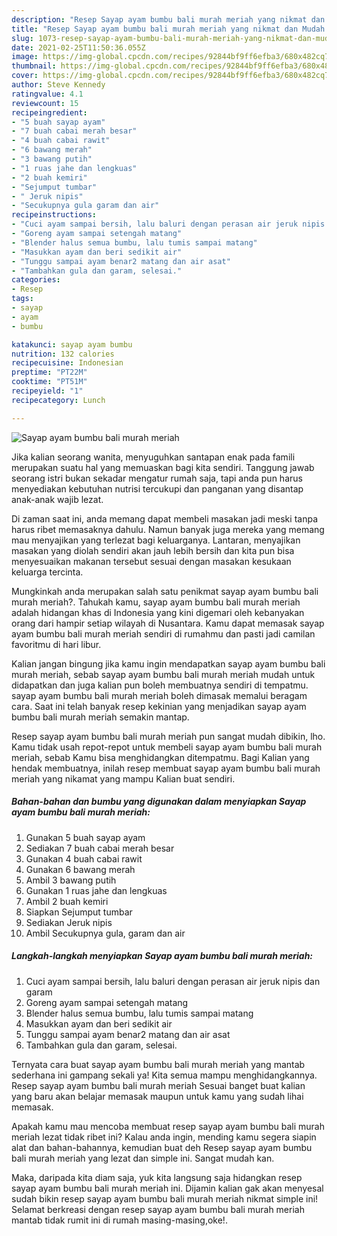 ```yaml
---
description: "Resep Sayap ayam bumbu bali murah meriah yang nikmat dan Mudah Dibuat"
title: "Resep Sayap ayam bumbu bali murah meriah yang nikmat dan Mudah Dibuat"
slug: 1073-resep-sayap-ayam-bumbu-bali-murah-meriah-yang-nikmat-dan-mudah-dibuat
date: 2021-02-25T11:50:36.055Z
image: https://img-global.cpcdn.com/recipes/92844bf9ff6efba3/680x482cq70/sayap-ayam-bumbu-bali-murah-meriah-foto-resep-utama.jpg
thumbnail: https://img-global.cpcdn.com/recipes/92844bf9ff6efba3/680x482cq70/sayap-ayam-bumbu-bali-murah-meriah-foto-resep-utama.jpg
cover: https://img-global.cpcdn.com/recipes/92844bf9ff6efba3/680x482cq70/sayap-ayam-bumbu-bali-murah-meriah-foto-resep-utama.jpg
author: Steve Kennedy
ratingvalue: 4.1
reviewcount: 15
recipeingredient:
- "5 buah sayap ayam"
- "7 buah cabai merah besar"
- "4 buah cabai rawit"
- "6 bawang merah"
- "3 bawang putih"
- "1 ruas jahe dan lengkuas"
- "2 buah kemiri"
- "Sejumput tumbar"
- " Jeruk nipis"
- "Secukupnya gula garam dan air"
recipeinstructions:
- "Cuci ayam sampai bersih, lalu baluri dengan perasan air jeruk nipis dan garam"
- "Goreng ayam sampai setengah matang"
- "Blender halus semua bumbu, lalu tumis sampai matang"
- "Masukkan ayam dan beri sedikit air"
- "Tunggu sampai ayam benar2 matang dan air asat"
- "Tambahkan gula dan garam, selesai."
categories:
- Resep
tags:
- sayap
- ayam
- bumbu

katakunci: sayap ayam bumbu 
nutrition: 132 calories
recipecuisine: Indonesian
preptime: "PT22M"
cooktime: "PT51M"
recipeyield: "1"
recipecategory: Lunch

---
```



![Sayap ayam bumbu bali murah meriah](https://img-global.cpcdn.com/recipes/92844bf9ff6efba3/680x482cq70/sayap-ayam-bumbu-bali-murah-meriah-foto-resep-utama.jpg)

Jika kalian seorang wanita, menyuguhkan santapan enak pada famili merupakan suatu hal yang memuaskan bagi kita sendiri. Tanggung jawab seorang istri bukan sekadar mengatur rumah saja, tapi anda pun harus menyediakan kebutuhan nutrisi tercukupi dan panganan yang disantap anak-anak wajib lezat.

Di zaman  saat ini, anda memang dapat membeli masakan jadi meski tanpa harus ribet memasaknya dahulu. Namun banyak juga mereka yang memang mau menyajikan yang terlezat bagi keluarganya. Lantaran, menyajikan masakan yang diolah sendiri akan jauh lebih bersih dan kita pun bisa menyesuaikan makanan tersebut sesuai dengan masakan kesukaan keluarga tercinta. 



Mungkinkah anda merupakan salah satu penikmat sayap ayam bumbu bali murah meriah?. Tahukah kamu, sayap ayam bumbu bali murah meriah adalah hidangan khas di Indonesia yang kini digemari oleh kebanyakan orang dari hampir setiap wilayah di Nusantara. Kamu dapat memasak sayap ayam bumbu bali murah meriah sendiri di rumahmu dan pasti jadi camilan favoritmu di hari libur.

Kalian jangan bingung jika kamu ingin mendapatkan sayap ayam bumbu bali murah meriah, sebab sayap ayam bumbu bali murah meriah mudah untuk didapatkan dan juga kalian pun boleh membuatnya sendiri di tempatmu. sayap ayam bumbu bali murah meriah boleh dimasak memalui beragam cara. Saat ini telah banyak resep kekinian yang menjadikan sayap ayam bumbu bali murah meriah semakin mantap.

Resep sayap ayam bumbu bali murah meriah pun sangat mudah dibikin, lho. Kamu tidak usah repot-repot untuk membeli sayap ayam bumbu bali murah meriah, sebab Kamu bisa menghidangkan ditempatmu. Bagi Kalian yang hendak membuatnya, inilah resep membuat sayap ayam bumbu bali murah meriah yang nikamat yang mampu Kalian buat sendiri.

<!--inarticleads1-->

##### Bahan-bahan dan bumbu yang digunakan dalam menyiapkan Sayap ayam bumbu bali murah meriah:

1. Gunakan 5 buah sayap ayam
1. Sediakan 7 buah cabai merah besar
1. Gunakan 4 buah cabai rawit
1. Gunakan 6 bawang merah
1. Ambil 3 bawang putih
1. Gunakan 1 ruas jahe dan lengkuas
1. Ambil 2 buah kemiri
1. Siapkan Sejumput tumbar
1. Sediakan  Jeruk nipis
1. Ambil Secukupnya gula, garam dan air




<!--inarticleads2-->

##### Langkah-langkah menyiapkan Sayap ayam bumbu bali murah meriah:

1. Cuci ayam sampai bersih, lalu baluri dengan perasan air jeruk nipis dan garam
1. Goreng ayam sampai setengah matang
1. Blender halus semua bumbu, lalu tumis sampai matang
1. Masukkan ayam dan beri sedikit air
1. Tunggu sampai ayam benar2 matang dan air asat
1. Tambahkan gula dan garam, selesai.




Ternyata cara buat sayap ayam bumbu bali murah meriah yang mantab sederhana ini gampang sekali ya! Kita semua mampu menghidangkannya. Resep sayap ayam bumbu bali murah meriah Sesuai banget buat kalian yang baru akan belajar memasak maupun untuk kamu yang sudah lihai memasak.

Apakah kamu mau mencoba membuat resep sayap ayam bumbu bali murah meriah lezat tidak ribet ini? Kalau anda ingin, mending kamu segera siapin alat dan bahan-bahannya, kemudian buat deh Resep sayap ayam bumbu bali murah meriah yang lezat dan simple ini. Sangat mudah kan. 

Maka, daripada kita diam saja, yuk kita langsung saja hidangkan resep sayap ayam bumbu bali murah meriah ini. Dijamin kalian gak akan menyesal sudah bikin resep sayap ayam bumbu bali murah meriah nikmat simple ini! Selamat berkreasi dengan resep sayap ayam bumbu bali murah meriah mantab tidak rumit ini di rumah masing-masing,oke!.


